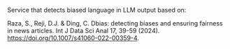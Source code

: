 Service that detects biased language in LLM output based on:

Raza, S., Reji, D.J. & Ding, C. Dbias: detecting biases and ensuring
fairness in news articles. Int J Data Sci Anal 17, 39-59 (2024).
https://doi.org/10.1007/s41060-022-00359-4.